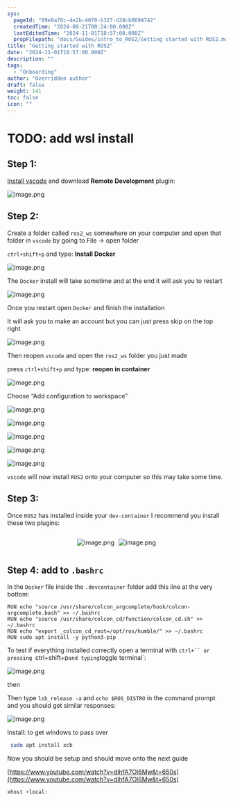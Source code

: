 ```yaml
---
sys:
  pageId: "89e0a78c-4e2b-4070-b327-d28cb0694742"
  createdTime: "2024-08-21T00:24:00.000Z"
  lastEditedTime: "2024-11-01T18:57:00.000Z"
  propFilepath: "docs/Guides/intro_to_ROS2/Getting started with ROS2.md"
title: "Getting started with ROS2"
date: "2024-11-01T18:57:00.000Z"
description: ""
tags:
  - "Onboarding"
author: "Overridden author"
draft: false
weight: 141
toc: false
icon: ""
---
```


# TODO: add wsl install

## Step 1:

[Install vscode](https://code.visualstudio.com/download) and download **Remote Development** plugin:

![image.png](https://prod-files-secure.s3.us-west-2.amazonaws.com/d518164a-d88e-44d1-a4ee-3adb3bd8bce0/efb52993-1881-4a40-b95e-6f020334f022/image.png?X-Amz-Algorithm=AWS4-HMAC-SHA256&X-Amz-Content-Sha256=UNSIGNED-PAYLOAD&X-Amz-Credential=ASIAZI2LB4665DSUZENE%2F20250223%2Fus-west-2%2Fs3%2Faws4_request&X-Amz-Date=20250223T190205Z&X-Amz-Expires=3600&X-Amz-Security-Token=IQoJb3JpZ2luX2VjEOD%2F%2F%2F%2F%2F%2F%2F%2F%2F%2FwEaCXVzLXdlc3QtMiJIMEYCIQCpYuPMpthosXFvz4rKchUdCLDHMzq3A0jrfX5Q7tyhcAIhAJFf7cIOgh4cKaZqbEeaMEeaviz2Wu8b0NpY%2B72iCbtaKv8DCBkQABoMNjM3NDIzMTgzODA1Igwn3s9IMyNDZarQlzYq3AOadUpQOjH8GDSXAwF0iM7IffLXyjJ3y9JMsE%2BS3LPUsaFQ6wVATMMiezqzUKsn1MsmPUJ1xoXOk5lqZItAKSa7mjzVYy6cmvz6V1hAPR1SgofcH4OCmTr7oPI35s7zFwrXmxhMiVDfJ3bZPOJk3eF6lZgpatcr2TjoyjVIfy1duT5pdAYYke5d1%2BbTX3Nf6Pq3C1n5yHgk1h2W7MxrbuClvEF5%2FbshPtvgFWmUaQ%2BMzrgkjX2crGN4xFOB74W7lbrLiqNSB1M6PJtSPHBmYD6Njp1bMndphQLYEzprX4g2AFFkEo%2BTgNT6fY3ND4Fe5UZls1Bs%2FWGgL0fnAUR%2BBEe0ISE%2FM9WO%2FG%2Fiad7CVtlWPPJsUpJBhR9OWKQ4uDjGgfKXjvNMKCLr2WosuD3WbzYPBg2U71Bwu571gHMXpVMqUjmZ76crwmZXaxSg30ebEB%2FvQW%2FimGaf0r7eNQnaU7neaCWVYoEgpsHHOEG3xZlwkpcf%2BfBHbIDODF9%2BaX0taIL2JEec%2Bv8qzVmkBLkoylt1wJOXJir06RW%2BqQcJHIwa%2FgMeKqAehNQFJ7aR5GcN6tV6o4pAuqOK2RSduKBdg5ae6YNxEVvqxlUoLKkm1qmEqnspldJAApfjUm9%2BUjDagO29BjqkARG0PUIUidCJn1qdNTk0yo1LTy52nEaRe2ZhEtzm%2BLzv%2FUeY8O0dhWqq3qXJ9RKx1Dil4B2%2FH4c5vfbyF3zv%2FPv6LBDIFJoduJoNm%2F2Ao2SfuUJw0OyU9igBmK2qYYwKXtT448QvgjvgWv80oQeM94icgrKWT%2FIGJttmYwd2mNaRrln0nYPWFvUEuIkrs5vrsCIfc5v%2BpIylY3y9r9CPEFq9j09x&X-Amz-Signature=8f7e5e3c5e710a4b9f50f80e7e35d43d497d2323ce451803e8c5cd6a00a0f83a&X-Amz-SignedHeaders=host&x-id=GetObject)

## Step 2:

Create a folder called `ros2_ws` somewhere on your computer and open that folder in `vscode` by going to File → open folder 

`ctrl+shift+p` and type: **Install Docker**

![image.png](https://prod-files-secure.s3.us-west-2.amazonaws.com/d518164a-d88e-44d1-a4ee-3adb3bd8bce0/2269dc0e-1cd5-47ff-bceb-c04ad9b2eab0/image.png?X-Amz-Algorithm=AWS4-HMAC-SHA256&X-Amz-Content-Sha256=UNSIGNED-PAYLOAD&X-Amz-Credential=ASIAZI2LB4665DSUZENE%2F20250223%2Fus-west-2%2Fs3%2Faws4_request&X-Amz-Date=20250223T190205Z&X-Amz-Expires=3600&X-Amz-Security-Token=IQoJb3JpZ2luX2VjEOD%2F%2F%2F%2F%2F%2F%2F%2F%2F%2FwEaCXVzLXdlc3QtMiJIMEYCIQCpYuPMpthosXFvz4rKchUdCLDHMzq3A0jrfX5Q7tyhcAIhAJFf7cIOgh4cKaZqbEeaMEeaviz2Wu8b0NpY%2B72iCbtaKv8DCBkQABoMNjM3NDIzMTgzODA1Igwn3s9IMyNDZarQlzYq3AOadUpQOjH8GDSXAwF0iM7IffLXyjJ3y9JMsE%2BS3LPUsaFQ6wVATMMiezqzUKsn1MsmPUJ1xoXOk5lqZItAKSa7mjzVYy6cmvz6V1hAPR1SgofcH4OCmTr7oPI35s7zFwrXmxhMiVDfJ3bZPOJk3eF6lZgpatcr2TjoyjVIfy1duT5pdAYYke5d1%2BbTX3Nf6Pq3C1n5yHgk1h2W7MxrbuClvEF5%2FbshPtvgFWmUaQ%2BMzrgkjX2crGN4xFOB74W7lbrLiqNSB1M6PJtSPHBmYD6Njp1bMndphQLYEzprX4g2AFFkEo%2BTgNT6fY3ND4Fe5UZls1Bs%2FWGgL0fnAUR%2BBEe0ISE%2FM9WO%2FG%2Fiad7CVtlWPPJsUpJBhR9OWKQ4uDjGgfKXjvNMKCLr2WosuD3WbzYPBg2U71Bwu571gHMXpVMqUjmZ76crwmZXaxSg30ebEB%2FvQW%2FimGaf0r7eNQnaU7neaCWVYoEgpsHHOEG3xZlwkpcf%2BfBHbIDODF9%2BaX0taIL2JEec%2Bv8qzVmkBLkoylt1wJOXJir06RW%2BqQcJHIwa%2FgMeKqAehNQFJ7aR5GcN6tV6o4pAuqOK2RSduKBdg5ae6YNxEVvqxlUoLKkm1qmEqnspldJAApfjUm9%2BUjDagO29BjqkARG0PUIUidCJn1qdNTk0yo1LTy52nEaRe2ZhEtzm%2BLzv%2FUeY8O0dhWqq3qXJ9RKx1Dil4B2%2FH4c5vfbyF3zv%2FPv6LBDIFJoduJoNm%2F2Ao2SfuUJw0OyU9igBmK2qYYwKXtT448QvgjvgWv80oQeM94icgrKWT%2FIGJttmYwd2mNaRrln0nYPWFvUEuIkrs5vrsCIfc5v%2BpIylY3y9r9CPEFq9j09x&X-Amz-Signature=e596ef9f93594593e6a71c1232afea4ecdbb0b6311883feb57a07fccaee5856c&X-Amz-SignedHeaders=host&x-id=GetObject)

The `Docker` install will take sometime and at the end it will ask you to restart

![image.png](https://prod-files-secure.s3.us-west-2.amazonaws.com/d518164a-d88e-44d1-a4ee-3adb3bd8bce0/ed233f78-be33-4b1f-b89c-9c346c0e961e/image.png?X-Amz-Algorithm=AWS4-HMAC-SHA256&X-Amz-Content-Sha256=UNSIGNED-PAYLOAD&X-Amz-Credential=ASIAZI2LB4665DSUZENE%2F20250223%2Fus-west-2%2Fs3%2Faws4_request&X-Amz-Date=20250223T190205Z&X-Amz-Expires=3600&X-Amz-Security-Token=IQoJb3JpZ2luX2VjEOD%2F%2F%2F%2F%2F%2F%2F%2F%2F%2FwEaCXVzLXdlc3QtMiJIMEYCIQCpYuPMpthosXFvz4rKchUdCLDHMzq3A0jrfX5Q7tyhcAIhAJFf7cIOgh4cKaZqbEeaMEeaviz2Wu8b0NpY%2B72iCbtaKv8DCBkQABoMNjM3NDIzMTgzODA1Igwn3s9IMyNDZarQlzYq3AOadUpQOjH8GDSXAwF0iM7IffLXyjJ3y9JMsE%2BS3LPUsaFQ6wVATMMiezqzUKsn1MsmPUJ1xoXOk5lqZItAKSa7mjzVYy6cmvz6V1hAPR1SgofcH4OCmTr7oPI35s7zFwrXmxhMiVDfJ3bZPOJk3eF6lZgpatcr2TjoyjVIfy1duT5pdAYYke5d1%2BbTX3Nf6Pq3C1n5yHgk1h2W7MxrbuClvEF5%2FbshPtvgFWmUaQ%2BMzrgkjX2crGN4xFOB74W7lbrLiqNSB1M6PJtSPHBmYD6Njp1bMndphQLYEzprX4g2AFFkEo%2BTgNT6fY3ND4Fe5UZls1Bs%2FWGgL0fnAUR%2BBEe0ISE%2FM9WO%2FG%2Fiad7CVtlWPPJsUpJBhR9OWKQ4uDjGgfKXjvNMKCLr2WosuD3WbzYPBg2U71Bwu571gHMXpVMqUjmZ76crwmZXaxSg30ebEB%2FvQW%2FimGaf0r7eNQnaU7neaCWVYoEgpsHHOEG3xZlwkpcf%2BfBHbIDODF9%2BaX0taIL2JEec%2Bv8qzVmkBLkoylt1wJOXJir06RW%2BqQcJHIwa%2FgMeKqAehNQFJ7aR5GcN6tV6o4pAuqOK2RSduKBdg5ae6YNxEVvqxlUoLKkm1qmEqnspldJAApfjUm9%2BUjDagO29BjqkARG0PUIUidCJn1qdNTk0yo1LTy52nEaRe2ZhEtzm%2BLzv%2FUeY8O0dhWqq3qXJ9RKx1Dil4B2%2FH4c5vfbyF3zv%2FPv6LBDIFJoduJoNm%2F2Ao2SfuUJw0OyU9igBmK2qYYwKXtT448QvgjvgWv80oQeM94icgrKWT%2FIGJttmYwd2mNaRrln0nYPWFvUEuIkrs5vrsCIfc5v%2BpIylY3y9r9CPEFq9j09x&X-Amz-Signature=9cb30474083aeadbe84780dd13d9b9db9eda26c423cd9b65922b9ecf2d128128&X-Amz-SignedHeaders=host&x-id=GetObject)

Once you restart open `Docker` and finish the installation

It will ask you to make an account but you can just press skip on the top right

![image.png](https://prod-files-secure.s3.us-west-2.amazonaws.com/d518164a-d88e-44d1-a4ee-3adb3bd8bce0/21010ad9-1659-4fd9-9f59-9932a09b2a3d/image.png?X-Amz-Algorithm=AWS4-HMAC-SHA256&X-Amz-Content-Sha256=UNSIGNED-PAYLOAD&X-Amz-Credential=ASIAZI2LB4665DSUZENE%2F20250223%2Fus-west-2%2Fs3%2Faws4_request&X-Amz-Date=20250223T190205Z&X-Amz-Expires=3600&X-Amz-Security-Token=IQoJb3JpZ2luX2VjEOD%2F%2F%2F%2F%2F%2F%2F%2F%2F%2FwEaCXVzLXdlc3QtMiJIMEYCIQCpYuPMpthosXFvz4rKchUdCLDHMzq3A0jrfX5Q7tyhcAIhAJFf7cIOgh4cKaZqbEeaMEeaviz2Wu8b0NpY%2B72iCbtaKv8DCBkQABoMNjM3NDIzMTgzODA1Igwn3s9IMyNDZarQlzYq3AOadUpQOjH8GDSXAwF0iM7IffLXyjJ3y9JMsE%2BS3LPUsaFQ6wVATMMiezqzUKsn1MsmPUJ1xoXOk5lqZItAKSa7mjzVYy6cmvz6V1hAPR1SgofcH4OCmTr7oPI35s7zFwrXmxhMiVDfJ3bZPOJk3eF6lZgpatcr2TjoyjVIfy1duT5pdAYYke5d1%2BbTX3Nf6Pq3C1n5yHgk1h2W7MxrbuClvEF5%2FbshPtvgFWmUaQ%2BMzrgkjX2crGN4xFOB74W7lbrLiqNSB1M6PJtSPHBmYD6Njp1bMndphQLYEzprX4g2AFFkEo%2BTgNT6fY3ND4Fe5UZls1Bs%2FWGgL0fnAUR%2BBEe0ISE%2FM9WO%2FG%2Fiad7CVtlWPPJsUpJBhR9OWKQ4uDjGgfKXjvNMKCLr2WosuD3WbzYPBg2U71Bwu571gHMXpVMqUjmZ76crwmZXaxSg30ebEB%2FvQW%2FimGaf0r7eNQnaU7neaCWVYoEgpsHHOEG3xZlwkpcf%2BfBHbIDODF9%2BaX0taIL2JEec%2Bv8qzVmkBLkoylt1wJOXJir06RW%2BqQcJHIwa%2FgMeKqAehNQFJ7aR5GcN6tV6o4pAuqOK2RSduKBdg5ae6YNxEVvqxlUoLKkm1qmEqnspldJAApfjUm9%2BUjDagO29BjqkARG0PUIUidCJn1qdNTk0yo1LTy52nEaRe2ZhEtzm%2BLzv%2FUeY8O0dhWqq3qXJ9RKx1Dil4B2%2FH4c5vfbyF3zv%2FPv6LBDIFJoduJoNm%2F2Ao2SfuUJw0OyU9igBmK2qYYwKXtT448QvgjvgWv80oQeM94icgrKWT%2FIGJttmYwd2mNaRrln0nYPWFvUEuIkrs5vrsCIfc5v%2BpIylY3y9r9CPEFq9j09x&X-Amz-Signature=792d65c1ae4988f4a71a5ffdea6adb679f200767162d831974b1940ae78025a1&X-Amz-SignedHeaders=host&x-id=GetObject)

Then reopen `vscode` and open the `ros2_ws` folder you just made

press `ctrl+shift+p` and type: **reopen in container**

![image.png](https://prod-files-secure.s3.us-west-2.amazonaws.com/d518164a-d88e-44d1-a4ee-3adb3bd8bce0/4e93b8c2-41ad-488c-8095-c74205196118/image.png?X-Amz-Algorithm=AWS4-HMAC-SHA256&X-Amz-Content-Sha256=UNSIGNED-PAYLOAD&X-Amz-Credential=ASIAZI2LB4665DSUZENE%2F20250223%2Fus-west-2%2Fs3%2Faws4_request&X-Amz-Date=20250223T190205Z&X-Amz-Expires=3600&X-Amz-Security-Token=IQoJb3JpZ2luX2VjEOD%2F%2F%2F%2F%2F%2F%2F%2F%2F%2FwEaCXVzLXdlc3QtMiJIMEYCIQCpYuPMpthosXFvz4rKchUdCLDHMzq3A0jrfX5Q7tyhcAIhAJFf7cIOgh4cKaZqbEeaMEeaviz2Wu8b0NpY%2B72iCbtaKv8DCBkQABoMNjM3NDIzMTgzODA1Igwn3s9IMyNDZarQlzYq3AOadUpQOjH8GDSXAwF0iM7IffLXyjJ3y9JMsE%2BS3LPUsaFQ6wVATMMiezqzUKsn1MsmPUJ1xoXOk5lqZItAKSa7mjzVYy6cmvz6V1hAPR1SgofcH4OCmTr7oPI35s7zFwrXmxhMiVDfJ3bZPOJk3eF6lZgpatcr2TjoyjVIfy1duT5pdAYYke5d1%2BbTX3Nf6Pq3C1n5yHgk1h2W7MxrbuClvEF5%2FbshPtvgFWmUaQ%2BMzrgkjX2crGN4xFOB74W7lbrLiqNSB1M6PJtSPHBmYD6Njp1bMndphQLYEzprX4g2AFFkEo%2BTgNT6fY3ND4Fe5UZls1Bs%2FWGgL0fnAUR%2BBEe0ISE%2FM9WO%2FG%2Fiad7CVtlWPPJsUpJBhR9OWKQ4uDjGgfKXjvNMKCLr2WosuD3WbzYPBg2U71Bwu571gHMXpVMqUjmZ76crwmZXaxSg30ebEB%2FvQW%2FimGaf0r7eNQnaU7neaCWVYoEgpsHHOEG3xZlwkpcf%2BfBHbIDODF9%2BaX0taIL2JEec%2Bv8qzVmkBLkoylt1wJOXJir06RW%2BqQcJHIwa%2FgMeKqAehNQFJ7aR5GcN6tV6o4pAuqOK2RSduKBdg5ae6YNxEVvqxlUoLKkm1qmEqnspldJAApfjUm9%2BUjDagO29BjqkARG0PUIUidCJn1qdNTk0yo1LTy52nEaRe2ZhEtzm%2BLzv%2FUeY8O0dhWqq3qXJ9RKx1Dil4B2%2FH4c5vfbyF3zv%2FPv6LBDIFJoduJoNm%2F2Ao2SfuUJw0OyU9igBmK2qYYwKXtT448QvgjvgWv80oQeM94icgrKWT%2FIGJttmYwd2mNaRrln0nYPWFvUEuIkrs5vrsCIfc5v%2BpIylY3y9r9CPEFq9j09x&X-Amz-Signature=2660c13e1e9b3ff195815b6ec9749db15ac6d07a6c186a65511c5f8890be6175&X-Amz-SignedHeaders=host&x-id=GetObject)

Choose “Add configuration to workspace”

![image.png](https://prod-files-secure.s3.us-west-2.amazonaws.com/d518164a-d88e-44d1-a4ee-3adb3bd8bce0/9560b282-5060-4989-ba37-97e7b2c22476/image.png?X-Amz-Algorithm=AWS4-HMAC-SHA256&X-Amz-Content-Sha256=UNSIGNED-PAYLOAD&X-Amz-Credential=ASIAZI2LB4665DSUZENE%2F20250223%2Fus-west-2%2Fs3%2Faws4_request&X-Amz-Date=20250223T190205Z&X-Amz-Expires=3600&X-Amz-Security-Token=IQoJb3JpZ2luX2VjEOD%2F%2F%2F%2F%2F%2F%2F%2F%2F%2FwEaCXVzLXdlc3QtMiJIMEYCIQCpYuPMpthosXFvz4rKchUdCLDHMzq3A0jrfX5Q7tyhcAIhAJFf7cIOgh4cKaZqbEeaMEeaviz2Wu8b0NpY%2B72iCbtaKv8DCBkQABoMNjM3NDIzMTgzODA1Igwn3s9IMyNDZarQlzYq3AOadUpQOjH8GDSXAwF0iM7IffLXyjJ3y9JMsE%2BS3LPUsaFQ6wVATMMiezqzUKsn1MsmPUJ1xoXOk5lqZItAKSa7mjzVYy6cmvz6V1hAPR1SgofcH4OCmTr7oPI35s7zFwrXmxhMiVDfJ3bZPOJk3eF6lZgpatcr2TjoyjVIfy1duT5pdAYYke5d1%2BbTX3Nf6Pq3C1n5yHgk1h2W7MxrbuClvEF5%2FbshPtvgFWmUaQ%2BMzrgkjX2crGN4xFOB74W7lbrLiqNSB1M6PJtSPHBmYD6Njp1bMndphQLYEzprX4g2AFFkEo%2BTgNT6fY3ND4Fe5UZls1Bs%2FWGgL0fnAUR%2BBEe0ISE%2FM9WO%2FG%2Fiad7CVtlWPPJsUpJBhR9OWKQ4uDjGgfKXjvNMKCLr2WosuD3WbzYPBg2U71Bwu571gHMXpVMqUjmZ76crwmZXaxSg30ebEB%2FvQW%2FimGaf0r7eNQnaU7neaCWVYoEgpsHHOEG3xZlwkpcf%2BfBHbIDODF9%2BaX0taIL2JEec%2Bv8qzVmkBLkoylt1wJOXJir06RW%2BqQcJHIwa%2FgMeKqAehNQFJ7aR5GcN6tV6o4pAuqOK2RSduKBdg5ae6YNxEVvqxlUoLKkm1qmEqnspldJAApfjUm9%2BUjDagO29BjqkARG0PUIUidCJn1qdNTk0yo1LTy52nEaRe2ZhEtzm%2BLzv%2FUeY8O0dhWqq3qXJ9RKx1Dil4B2%2FH4c5vfbyF3zv%2FPv6LBDIFJoduJoNm%2F2Ao2SfuUJw0OyU9igBmK2qYYwKXtT448QvgjvgWv80oQeM94icgrKWT%2FIGJttmYwd2mNaRrln0nYPWFvUEuIkrs5vrsCIfc5v%2BpIylY3y9r9CPEFq9j09x&X-Amz-Signature=70433ad9bd0a06434bfe2dd779e232238c6d64d96f2667ad49217617588c7c33&X-Amz-SignedHeaders=host&x-id=GetObject)

![image.png](https://prod-files-secure.s3.us-west-2.amazonaws.com/d518164a-d88e-44d1-a4ee-3adb3bd8bce0/2ee63f81-886b-48e8-a553-dc6e5eac99e4/image.png?X-Amz-Algorithm=AWS4-HMAC-SHA256&X-Amz-Content-Sha256=UNSIGNED-PAYLOAD&X-Amz-Credential=ASIAZI2LB4665DSUZENE%2F20250223%2Fus-west-2%2Fs3%2Faws4_request&X-Amz-Date=20250223T190205Z&X-Amz-Expires=3600&X-Amz-Security-Token=IQoJb3JpZ2luX2VjEOD%2F%2F%2F%2F%2F%2F%2F%2F%2F%2FwEaCXVzLXdlc3QtMiJIMEYCIQCpYuPMpthosXFvz4rKchUdCLDHMzq3A0jrfX5Q7tyhcAIhAJFf7cIOgh4cKaZqbEeaMEeaviz2Wu8b0NpY%2B72iCbtaKv8DCBkQABoMNjM3NDIzMTgzODA1Igwn3s9IMyNDZarQlzYq3AOadUpQOjH8GDSXAwF0iM7IffLXyjJ3y9JMsE%2BS3LPUsaFQ6wVATMMiezqzUKsn1MsmPUJ1xoXOk5lqZItAKSa7mjzVYy6cmvz6V1hAPR1SgofcH4OCmTr7oPI35s7zFwrXmxhMiVDfJ3bZPOJk3eF6lZgpatcr2TjoyjVIfy1duT5pdAYYke5d1%2BbTX3Nf6Pq3C1n5yHgk1h2W7MxrbuClvEF5%2FbshPtvgFWmUaQ%2BMzrgkjX2crGN4xFOB74W7lbrLiqNSB1M6PJtSPHBmYD6Njp1bMndphQLYEzprX4g2AFFkEo%2BTgNT6fY3ND4Fe5UZls1Bs%2FWGgL0fnAUR%2BBEe0ISE%2FM9WO%2FG%2Fiad7CVtlWPPJsUpJBhR9OWKQ4uDjGgfKXjvNMKCLr2WosuD3WbzYPBg2U71Bwu571gHMXpVMqUjmZ76crwmZXaxSg30ebEB%2FvQW%2FimGaf0r7eNQnaU7neaCWVYoEgpsHHOEG3xZlwkpcf%2BfBHbIDODF9%2BaX0taIL2JEec%2Bv8qzVmkBLkoylt1wJOXJir06RW%2BqQcJHIwa%2FgMeKqAehNQFJ7aR5GcN6tV6o4pAuqOK2RSduKBdg5ae6YNxEVvqxlUoLKkm1qmEqnspldJAApfjUm9%2BUjDagO29BjqkARG0PUIUidCJn1qdNTk0yo1LTy52nEaRe2ZhEtzm%2BLzv%2FUeY8O0dhWqq3qXJ9RKx1Dil4B2%2FH4c5vfbyF3zv%2FPv6LBDIFJoduJoNm%2F2Ao2SfuUJw0OyU9igBmK2qYYwKXtT448QvgjvgWv80oQeM94icgrKWT%2FIGJttmYwd2mNaRrln0nYPWFvUEuIkrs5vrsCIfc5v%2BpIylY3y9r9CPEFq9j09x&X-Amz-Signature=cbdb207bdb60646677c46fa81208b71ad90d53c0b0a6ee634c3fbe0fac655d57&X-Amz-SignedHeaders=host&x-id=GetObject)

![image.png](https://prod-files-secure.s3.us-west-2.amazonaws.com/d518164a-d88e-44d1-a4ee-3adb3bd8bce0/ae1580b2-b048-407e-aed9-b584224a7a04/image.png?X-Amz-Algorithm=AWS4-HMAC-SHA256&X-Amz-Content-Sha256=UNSIGNED-PAYLOAD&X-Amz-Credential=ASIAZI2LB4665DSUZENE%2F20250223%2Fus-west-2%2Fs3%2Faws4_request&X-Amz-Date=20250223T190205Z&X-Amz-Expires=3600&X-Amz-Security-Token=IQoJb3JpZ2luX2VjEOD%2F%2F%2F%2F%2F%2F%2F%2F%2F%2FwEaCXVzLXdlc3QtMiJIMEYCIQCpYuPMpthosXFvz4rKchUdCLDHMzq3A0jrfX5Q7tyhcAIhAJFf7cIOgh4cKaZqbEeaMEeaviz2Wu8b0NpY%2B72iCbtaKv8DCBkQABoMNjM3NDIzMTgzODA1Igwn3s9IMyNDZarQlzYq3AOadUpQOjH8GDSXAwF0iM7IffLXyjJ3y9JMsE%2BS3LPUsaFQ6wVATMMiezqzUKsn1MsmPUJ1xoXOk5lqZItAKSa7mjzVYy6cmvz6V1hAPR1SgofcH4OCmTr7oPI35s7zFwrXmxhMiVDfJ3bZPOJk3eF6lZgpatcr2TjoyjVIfy1duT5pdAYYke5d1%2BbTX3Nf6Pq3C1n5yHgk1h2W7MxrbuClvEF5%2FbshPtvgFWmUaQ%2BMzrgkjX2crGN4xFOB74W7lbrLiqNSB1M6PJtSPHBmYD6Njp1bMndphQLYEzprX4g2AFFkEo%2BTgNT6fY3ND4Fe5UZls1Bs%2FWGgL0fnAUR%2BBEe0ISE%2FM9WO%2FG%2Fiad7CVtlWPPJsUpJBhR9OWKQ4uDjGgfKXjvNMKCLr2WosuD3WbzYPBg2U71Bwu571gHMXpVMqUjmZ76crwmZXaxSg30ebEB%2FvQW%2FimGaf0r7eNQnaU7neaCWVYoEgpsHHOEG3xZlwkpcf%2BfBHbIDODF9%2BaX0taIL2JEec%2Bv8qzVmkBLkoylt1wJOXJir06RW%2BqQcJHIwa%2FgMeKqAehNQFJ7aR5GcN6tV6o4pAuqOK2RSduKBdg5ae6YNxEVvqxlUoLKkm1qmEqnspldJAApfjUm9%2BUjDagO29BjqkARG0PUIUidCJn1qdNTk0yo1LTy52nEaRe2ZhEtzm%2BLzv%2FUeY8O0dhWqq3qXJ9RKx1Dil4B2%2FH4c5vfbyF3zv%2FPv6LBDIFJoduJoNm%2F2Ao2SfuUJw0OyU9igBmK2qYYwKXtT448QvgjvgWv80oQeM94icgrKWT%2FIGJttmYwd2mNaRrln0nYPWFvUEuIkrs5vrsCIfc5v%2BpIylY3y9r9CPEFq9j09x&X-Amz-Signature=0c6b3309a9b5791d08e684840ea099b9e303ca0730fdd9828c0c8f9b722dc93b&X-Amz-SignedHeaders=host&x-id=GetObject)

![image.png](https://prod-files-secure.s3.us-west-2.amazonaws.com/d518164a-d88e-44d1-a4ee-3adb3bd8bce0/53255b28-f75e-430f-b9e3-c0ac8577e42b/image.png?X-Amz-Algorithm=AWS4-HMAC-SHA256&X-Amz-Content-Sha256=UNSIGNED-PAYLOAD&X-Amz-Credential=ASIAZI2LB4665DSUZENE%2F20250223%2Fus-west-2%2Fs3%2Faws4_request&X-Amz-Date=20250223T190205Z&X-Amz-Expires=3600&X-Amz-Security-Token=IQoJb3JpZ2luX2VjEOD%2F%2F%2F%2F%2F%2F%2F%2F%2F%2FwEaCXVzLXdlc3QtMiJIMEYCIQCpYuPMpthosXFvz4rKchUdCLDHMzq3A0jrfX5Q7tyhcAIhAJFf7cIOgh4cKaZqbEeaMEeaviz2Wu8b0NpY%2B72iCbtaKv8DCBkQABoMNjM3NDIzMTgzODA1Igwn3s9IMyNDZarQlzYq3AOadUpQOjH8GDSXAwF0iM7IffLXyjJ3y9JMsE%2BS3LPUsaFQ6wVATMMiezqzUKsn1MsmPUJ1xoXOk5lqZItAKSa7mjzVYy6cmvz6V1hAPR1SgofcH4OCmTr7oPI35s7zFwrXmxhMiVDfJ3bZPOJk3eF6lZgpatcr2TjoyjVIfy1duT5pdAYYke5d1%2BbTX3Nf6Pq3C1n5yHgk1h2W7MxrbuClvEF5%2FbshPtvgFWmUaQ%2BMzrgkjX2crGN4xFOB74W7lbrLiqNSB1M6PJtSPHBmYD6Njp1bMndphQLYEzprX4g2AFFkEo%2BTgNT6fY3ND4Fe5UZls1Bs%2FWGgL0fnAUR%2BBEe0ISE%2FM9WO%2FG%2Fiad7CVtlWPPJsUpJBhR9OWKQ4uDjGgfKXjvNMKCLr2WosuD3WbzYPBg2U71Bwu571gHMXpVMqUjmZ76crwmZXaxSg30ebEB%2FvQW%2FimGaf0r7eNQnaU7neaCWVYoEgpsHHOEG3xZlwkpcf%2BfBHbIDODF9%2BaX0taIL2JEec%2Bv8qzVmkBLkoylt1wJOXJir06RW%2BqQcJHIwa%2FgMeKqAehNQFJ7aR5GcN6tV6o4pAuqOK2RSduKBdg5ae6YNxEVvqxlUoLKkm1qmEqnspldJAApfjUm9%2BUjDagO29BjqkARG0PUIUidCJn1qdNTk0yo1LTy52nEaRe2ZhEtzm%2BLzv%2FUeY8O0dhWqq3qXJ9RKx1Dil4B2%2FH4c5vfbyF3zv%2FPv6LBDIFJoduJoNm%2F2Ao2SfuUJw0OyU9igBmK2qYYwKXtT448QvgjvgWv80oQeM94icgrKWT%2FIGJttmYwd2mNaRrln0nYPWFvUEuIkrs5vrsCIfc5v%2BpIylY3y9r9CPEFq9j09x&X-Amz-Signature=c9ea8fb07d896803882a1df3fba5b7c7ee3fdbf32626aa75a81cb18ebcf7e586&X-Amz-SignedHeaders=host&x-id=GetObject)

![image.png](https://prod-files-secure.s3.us-west-2.amazonaws.com/d518164a-d88e-44d1-a4ee-3adb3bd8bce0/7c562767-5af9-4ffb-97d1-327bcdf4ee00/image.png?X-Amz-Algorithm=AWS4-HMAC-SHA256&X-Amz-Content-Sha256=UNSIGNED-PAYLOAD&X-Amz-Credential=ASIAZI2LB4665DSUZENE%2F20250223%2Fus-west-2%2Fs3%2Faws4_request&X-Amz-Date=20250223T190205Z&X-Amz-Expires=3600&X-Amz-Security-Token=IQoJb3JpZ2luX2VjEOD%2F%2F%2F%2F%2F%2F%2F%2F%2F%2FwEaCXVzLXdlc3QtMiJIMEYCIQCpYuPMpthosXFvz4rKchUdCLDHMzq3A0jrfX5Q7tyhcAIhAJFf7cIOgh4cKaZqbEeaMEeaviz2Wu8b0NpY%2B72iCbtaKv8DCBkQABoMNjM3NDIzMTgzODA1Igwn3s9IMyNDZarQlzYq3AOadUpQOjH8GDSXAwF0iM7IffLXyjJ3y9JMsE%2BS3LPUsaFQ6wVATMMiezqzUKsn1MsmPUJ1xoXOk5lqZItAKSa7mjzVYy6cmvz6V1hAPR1SgofcH4OCmTr7oPI35s7zFwrXmxhMiVDfJ3bZPOJk3eF6lZgpatcr2TjoyjVIfy1duT5pdAYYke5d1%2BbTX3Nf6Pq3C1n5yHgk1h2W7MxrbuClvEF5%2FbshPtvgFWmUaQ%2BMzrgkjX2crGN4xFOB74W7lbrLiqNSB1M6PJtSPHBmYD6Njp1bMndphQLYEzprX4g2AFFkEo%2BTgNT6fY3ND4Fe5UZls1Bs%2FWGgL0fnAUR%2BBEe0ISE%2FM9WO%2FG%2Fiad7CVtlWPPJsUpJBhR9OWKQ4uDjGgfKXjvNMKCLr2WosuD3WbzYPBg2U71Bwu571gHMXpVMqUjmZ76crwmZXaxSg30ebEB%2FvQW%2FimGaf0r7eNQnaU7neaCWVYoEgpsHHOEG3xZlwkpcf%2BfBHbIDODF9%2BaX0taIL2JEec%2Bv8qzVmkBLkoylt1wJOXJir06RW%2BqQcJHIwa%2FgMeKqAehNQFJ7aR5GcN6tV6o4pAuqOK2RSduKBdg5ae6YNxEVvqxlUoLKkm1qmEqnspldJAApfjUm9%2BUjDagO29BjqkARG0PUIUidCJn1qdNTk0yo1LTy52nEaRe2ZhEtzm%2BLzv%2FUeY8O0dhWqq3qXJ9RKx1Dil4B2%2FH4c5vfbyF3zv%2FPv6LBDIFJoduJoNm%2F2Ao2SfuUJw0OyU9igBmK2qYYwKXtT448QvgjvgWv80oQeM94icgrKWT%2FIGJttmYwd2mNaRrln0nYPWFvUEuIkrs5vrsCIfc5v%2BpIylY3y9r9CPEFq9j09x&X-Amz-Signature=9d88686f16ee77ebfe57d28f431cc7458922474c2d8719b83f135342cf8abd1a&X-Amz-SignedHeaders=host&x-id=GetObject)

`vscode` will now install `ROS2` onto your computer so this may take some time.

## Step 3:

Once `ROS2` has installed inside your `dev-container` I recommend you install these two plugins:

<div style="display: flex;flex-direction: row; column-gap:10px; max-width: 630px;justify-content: center;">
<div>

![image.png](https://prod-files-secure.s3.us-west-2.amazonaws.com/d518164a-d88e-44d1-a4ee-3adb3bd8bce0/3fc3d550-5a54-4ba1-ba6b-faa01cdb7369/image.png?X-Amz-Algorithm=AWS4-HMAC-SHA256&X-Amz-Content-Sha256=UNSIGNED-PAYLOAD&X-Amz-Credential=ASIAZI2LB466R7WYFVJM%2F20250223%2Fus-west-2%2Fs3%2Faws4_request&X-Amz-Date=20250223T190208Z&X-Amz-Expires=3600&X-Amz-Security-Token=IQoJb3JpZ2luX2VjEOD%2F%2F%2F%2F%2F%2F%2F%2F%2F%2FwEaCXVzLXdlc3QtMiJGMEQCIAcg7zE7CPgWPIEVJHXDNl73moCQ2trtsI20d28RQ0r9AiBCNJyjUaUZecX5pFFriHQl277GbegbESPPzej9J1T%2FoSr%2FAwgZEAAaDDYzNzQyMzE4MzgwNSIM%2FmBSYaXR7KxJ2ndWKtwDlrZk%2BPUqHvriD7H64CqRA616h2AHou%2BCXDvtHHUzIua1pejEVNexlE6qTrgDLi6jsgM6eSVqMC5dRYWECHp%2BicjlVF%2BQM3fXefxuhU1GjmiI%2BokWE9Q4mh6Zj7qC8tJY3BzIRHrC%2B1TCA4bJQY1GYdLsaroR7N478WByyTW1Kjh8AA1b0Qew9xPD4SIku%2B5wse5LCOMj8kvijlEtQtBWPNbY46VIMh8LuA3CoSLUraCSzb8pa0j6cZ4HPWZF2dP%2BfM0086UoGwP8C5%2BPYegxfpxWW0wHqSHSpuMkjuSTBoSg9XwT955m34UiAKg7oqjsESYMtaq8crQbIId8J442xdOz4LdTxTn%2FZgoRiCUKOBEnt0CUi73y6ugrUcuSsDvf6bgkWJFHk5OJS%2FU9wtecotp46APBHrfiKYB%2BerYd5LpwfbmWasEtXaM3pB4Oiqo%2BOhLgV330Vm6qdhwVfAu8Cf5xXQlrw3NGbX1%2Fraf4jgqgOUkKXkBXyvj0XNd5kprlAHj2HDndVGZC2saxIGiJfblUgC2QBJeosN9pZJZ0VN1UNDsvzvCMwimb9f0IE7svRrvpWY6PPndaARqLo0AnZBs8vg58KjDTPuucql3z8XAD9GPAJkuDSJyrtv0w8YrtvQY6pgGrh8P9O8QeUWANTJ9KQjSOegz%2BfEKO09iPmZjUayVLA6F%2FGLS%2BiEkozuZdD9JW677bMsHh2O9fjV36xtMX%2BpUpyjm3bxIPz8JXP7BIJ%2F9ip7HtldNBYGd1OM5G%2Bx1jZgVT9OYCulaK%2F8vGgir1MNhlQ1SX5UFZc3SMkpdcdFc6Qh7HVsSRbXetItQZn7CDfXr7NRtoqpqEsBYSIpMN7Y%2FYlAtTK2wR&X-Amz-Signature=5a5dad56c6be2ccdf4cf9e15e153d8523b7c81c7047832434ad1b0008c51e3ea&X-Amz-SignedHeaders=host&x-id=GetObject)

</div>
<div>

![image.png](https://prod-files-secure.s3.us-west-2.amazonaws.com/d518164a-d88e-44d1-a4ee-3adb3bd8bce0/d994cc66-13c2-4093-a5a3-f84cf4601a82/image.png?X-Amz-Algorithm=AWS4-HMAC-SHA256&X-Amz-Content-Sha256=UNSIGNED-PAYLOAD&X-Amz-Credential=ASIAZI2LB466XWKWZQB7%2F20250223%2Fus-west-2%2Fs3%2Faws4_request&X-Amz-Date=20250223T190208Z&X-Amz-Expires=3600&X-Amz-Security-Token=IQoJb3JpZ2luX2VjEOD%2F%2F%2F%2F%2F%2F%2F%2F%2F%2FwEaCXVzLXdlc3QtMiJHMEUCIQD2D%2BauLVEB3SwxOn3q05yzqxkn1JgQD6Kvq0XGEBwfZgIgCb%2B8mT9jbdx1XUFELqSDV8y7v2gYungc4vzwrlqJEP0q%2FwMIGRAAGgw2Mzc0MjMxODM4MDUiDEKsSc5BeOOd2G0QhCrcA8tLE6uNAYnIxR7ab8q%2FtFG3C%2Bplsz9KLmJwAzvIEu40NK1svyWfgOmY%2Fbiaf8jTl2weZSQ6G0KvuAgJwKpq0RdakYx68xxLTvdiA2i%2BqcckuGm%2BWrep3AJskiP5IlEK%2F%2Fo4UHBbnTbtSJ4a%2Fc%2BiuEEtmdBZnAvWHeMA57MVCA%2FMuFC%2BrrjyYNbf8UB1lTcZ%2BWhyNG0Okjakkb4Xc7x2vVgzFVUH7erUIxDGrObvokn6ANvBHxDSTMpzVCcw9FiH11zHA9O9bdo0AZlD8doBDnjLzmc0DRpdRvB2XtgwtJNIl3fQ5V9mLWvq%2FRigcMWTxf9ESTuCYxzER834mK5hWlMHQT0cp6X4X%2FI119hyMRVeo%2FgiQHb%2Fp1dDWt1R8Xl%2FZ3NiAsLDCy%2FciNDezpq3gsjVHJbapctxbRU%2B9LbxDlH7dflvhiPfkXiSKz7%2BjQTOK%2Fyt5nBLbou762bMuMOnNEaahGkiv4CRStMqhclPFqdQ%2FmOsOy%2BsbJ1pUo98%2FEtZ4W%2Bp%2Fbue86i4YgXQjuT12NrWC%2FyIxwVV0NFcbgxg5KZwnF%2Fv93FbXdX6cgpc0Zleg47Vqp2q4wMNQ%2Ft3Lc1NFlteZW2B9iXTktlYfyo%2FAqr%2B7Y%2B1B%2BQOKESrgGQ8MPuT7b0GOqUB23xTGBQ5ZxDjtlY0n7OHc8ed3O4IiW%2B5BBKb6%2FE0JKJe6n%2BeYb8XERVv7kR2a4mLfsM5NCF6PK7V2BJ4kWm3jZo7kcUL6N11KJlH5bkAVZLbAzXqZlx4SPOcaWa%2FQJp3QTSR6wsAi%2BLfteWlEyreq5f7E1a%2F7P%2Bd0wS5GBUMaylAhjczMwr%2Ben%2B5WCMDc%2Fm4YP758XgIBZ9lIQ7%2FUpcAaA7AnUYT&X-Amz-Signature=73d127c4d628769d67969abec0609a4c1a04008684021e2f2d44675dee023e1b&X-Amz-SignedHeaders=host&x-id=GetObject)

</div>
</div>

## Step 4: add to `.bashrc`

In the `Docker` file inside the `.devcontainer` folder add this line at the very bottom: 

```docker
RUN echo "source /usr/share/colcon_argcomplete/hook/colcon-argcomplete.bash" >> ~/.bashrc
RUN echo "source /usr/share/colcon_cd/function/colcon_cd.sh" >> ~/.bashrc
RUN echo "export _colcon_cd_root=/opt/ros/humble/" >> ~/.bashrc
RUN sudo apt install -y python3-pip 
```

To test if everything installed correctly open a terminal with `ctrl+`` or pressing `ctrl+shift+p` and typing `toggle terminal`:

![image.png](https://prod-files-secure.s3.us-west-2.amazonaws.com/d518164a-d88e-44d1-a4ee-3adb3bd8bce0/6a4943d8-b04e-4c02-9a58-775f3384d1a5/image.png?X-Amz-Algorithm=AWS4-HMAC-SHA256&X-Amz-Content-Sha256=UNSIGNED-PAYLOAD&X-Amz-Credential=ASIAZI2LB4665DSUZENE%2F20250223%2Fus-west-2%2Fs3%2Faws4_request&X-Amz-Date=20250223T190205Z&X-Amz-Expires=3600&X-Amz-Security-Token=IQoJb3JpZ2luX2VjEOD%2F%2F%2F%2F%2F%2F%2F%2F%2F%2FwEaCXVzLXdlc3QtMiJIMEYCIQCpYuPMpthosXFvz4rKchUdCLDHMzq3A0jrfX5Q7tyhcAIhAJFf7cIOgh4cKaZqbEeaMEeaviz2Wu8b0NpY%2B72iCbtaKv8DCBkQABoMNjM3NDIzMTgzODA1Igwn3s9IMyNDZarQlzYq3AOadUpQOjH8GDSXAwF0iM7IffLXyjJ3y9JMsE%2BS3LPUsaFQ6wVATMMiezqzUKsn1MsmPUJ1xoXOk5lqZItAKSa7mjzVYy6cmvz6V1hAPR1SgofcH4OCmTr7oPI35s7zFwrXmxhMiVDfJ3bZPOJk3eF6lZgpatcr2TjoyjVIfy1duT5pdAYYke5d1%2BbTX3Nf6Pq3C1n5yHgk1h2W7MxrbuClvEF5%2FbshPtvgFWmUaQ%2BMzrgkjX2crGN4xFOB74W7lbrLiqNSB1M6PJtSPHBmYD6Njp1bMndphQLYEzprX4g2AFFkEo%2BTgNT6fY3ND4Fe5UZls1Bs%2FWGgL0fnAUR%2BBEe0ISE%2FM9WO%2FG%2Fiad7CVtlWPPJsUpJBhR9OWKQ4uDjGgfKXjvNMKCLr2WosuD3WbzYPBg2U71Bwu571gHMXpVMqUjmZ76crwmZXaxSg30ebEB%2FvQW%2FimGaf0r7eNQnaU7neaCWVYoEgpsHHOEG3xZlwkpcf%2BfBHbIDODF9%2BaX0taIL2JEec%2Bv8qzVmkBLkoylt1wJOXJir06RW%2BqQcJHIwa%2FgMeKqAehNQFJ7aR5GcN6tV6o4pAuqOK2RSduKBdg5ae6YNxEVvqxlUoLKkm1qmEqnspldJAApfjUm9%2BUjDagO29BjqkARG0PUIUidCJn1qdNTk0yo1LTy52nEaRe2ZhEtzm%2BLzv%2FUeY8O0dhWqq3qXJ9RKx1Dil4B2%2FH4c5vfbyF3zv%2FPv6LBDIFJoduJoNm%2F2Ao2SfuUJw0OyU9igBmK2qYYwKXtT448QvgjvgWv80oQeM94icgrKWT%2FIGJttmYwd2mNaRrln0nYPWFvUEuIkrs5vrsCIfc5v%2BpIylY3y9r9CPEFq9j09x&X-Amz-Signature=72772e5d199757e29bec8dfabe4eb983d3e31c53c0a4b11a231db848e3d51ba1&X-Amz-SignedHeaders=host&x-id=GetObject)

then 

Then type `lsb_release -a` and `echo $ROS_DISTRO` in the command prompt and you should get similar responses:

![image.png](https://prod-files-secure.s3.us-west-2.amazonaws.com/d518164a-d88e-44d1-a4ee-3adb3bd8bce0/3e635dec-a805-4e85-8b9e-d000e5b71a4e/image.png?X-Amz-Algorithm=AWS4-HMAC-SHA256&X-Amz-Content-Sha256=UNSIGNED-PAYLOAD&X-Amz-Credential=ASIAZI2LB4665DSUZENE%2F20250223%2Fus-west-2%2Fs3%2Faws4_request&X-Amz-Date=20250223T190205Z&X-Amz-Expires=3600&X-Amz-Security-Token=IQoJb3JpZ2luX2VjEOD%2F%2F%2F%2F%2F%2F%2F%2F%2F%2FwEaCXVzLXdlc3QtMiJIMEYCIQCpYuPMpthosXFvz4rKchUdCLDHMzq3A0jrfX5Q7tyhcAIhAJFf7cIOgh4cKaZqbEeaMEeaviz2Wu8b0NpY%2B72iCbtaKv8DCBkQABoMNjM3NDIzMTgzODA1Igwn3s9IMyNDZarQlzYq3AOadUpQOjH8GDSXAwF0iM7IffLXyjJ3y9JMsE%2BS3LPUsaFQ6wVATMMiezqzUKsn1MsmPUJ1xoXOk5lqZItAKSa7mjzVYy6cmvz6V1hAPR1SgofcH4OCmTr7oPI35s7zFwrXmxhMiVDfJ3bZPOJk3eF6lZgpatcr2TjoyjVIfy1duT5pdAYYke5d1%2BbTX3Nf6Pq3C1n5yHgk1h2W7MxrbuClvEF5%2FbshPtvgFWmUaQ%2BMzrgkjX2crGN4xFOB74W7lbrLiqNSB1M6PJtSPHBmYD6Njp1bMndphQLYEzprX4g2AFFkEo%2BTgNT6fY3ND4Fe5UZls1Bs%2FWGgL0fnAUR%2BBEe0ISE%2FM9WO%2FG%2Fiad7CVtlWPPJsUpJBhR9OWKQ4uDjGgfKXjvNMKCLr2WosuD3WbzYPBg2U71Bwu571gHMXpVMqUjmZ76crwmZXaxSg30ebEB%2FvQW%2FimGaf0r7eNQnaU7neaCWVYoEgpsHHOEG3xZlwkpcf%2BfBHbIDODF9%2BaX0taIL2JEec%2Bv8qzVmkBLkoylt1wJOXJir06RW%2BqQcJHIwa%2FgMeKqAehNQFJ7aR5GcN6tV6o4pAuqOK2RSduKBdg5ae6YNxEVvqxlUoLKkm1qmEqnspldJAApfjUm9%2BUjDagO29BjqkARG0PUIUidCJn1qdNTk0yo1LTy52nEaRe2ZhEtzm%2BLzv%2FUeY8O0dhWqq3qXJ9RKx1Dil4B2%2FH4c5vfbyF3zv%2FPv6LBDIFJoduJoNm%2F2Ao2SfuUJw0OyU9igBmK2qYYwKXtT448QvgjvgWv80oQeM94icgrKWT%2FIGJttmYwd2mNaRrln0nYPWFvUEuIkrs5vrsCIfc5v%2BpIylY3y9r9CPEFq9j09x&X-Amz-Signature=f857108d3c5dab8af551744ba69e4a452f9903b2af939ff62f2a3ed3a4aef87b&X-Amz-SignedHeaders=host&x-id=GetObject)

Install:  to get windows to pass over

```bash
 sudo apt install xcb
```

Now you should be setup and should move onto the next guide 

[https://www.youtube.com/watch?v=dihfA7Ol6Mw&t=650s](https://www.youtube.com/watch?v=dihfA7Ol6Mw&t=650s)

```python
xhost +local:
```
